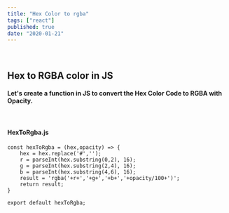 ```yaml
---
title: "Hex Color to rgba"
tags: ["react"]
published: true
date: "2020-01-21"
---
```


<!-- <img src="./images/hello-world.png" /> -->

<br>

## Hex to RGBA color in JS

#### Let's create a function in JS to convert the Hex Color Code to RGBA with Opacity.

<br>

#### HexToRgba.js

```
const hexToRgba = (hex,opacity) => {
    hex = hex.replace('#','');
    r = parseInt(hex.substring(0,2), 16);
    g = parseInt(hex.substring(2,4), 16);
    b = parseInt(hex.substring(4,6), 16);
    result = 'rgba('+r+','+g+','+b+','+opacity/100+')';
    return result;
}

export default hexToRgba;
```
